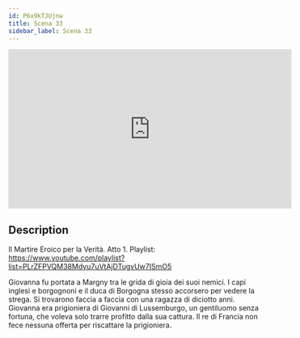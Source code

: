 ```yaml
---
id: P6x9kTJUjnw
title: Scena 33
sidebar_label: Scena 33
---
```


<iframe
  width="560"
  height="315"
  src="https://www.youtube.com/embed/P6x9kTJUjnw"
  title="YouTube video player"
  frameborder="0"
  allow="accelerometer; autoplay; clipboard-write; encrypted-media; gyroscope; picture-in-picture; web-share"
  referrerpolicy="strict-origin-when-cross-origin"
  allowfullscreen
></iframe>

## Description

Il Martire Eroico per la Verità. Atto 1. 
Playlist: https://www.youtube.com/playlist?list=PLrZFPVQM38Mdyu7uVtAjDTugvUw7ISmO5 

Giovanna fu portata a Margny tra le grida di gioia dei suoi nemici. I capi inglesi e borgognoni e il duca di Borgogna stesso accorsero per vedere la strega. Si trovarono faccia a faccia con una ragazza di diciotto anni. Giovanna era prigioniera di Giovanni di Lussemburgo, un gentiluomo senza fortuna, che voleva solo trarre profitto dalla sua cattura. Il re di Francia non fece nessuna offerta per riscattare la prigioniera.

